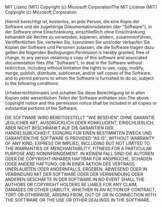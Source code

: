 <span data-ttu-id="9f1fe-101">MIT Lizenz (MIT) Copyright (c) Microsoft Corporation</span><span class="sxs-lookup"><span data-stu-id="9f1fe-101">The MIT License (MIT) Copyright (c) Microsoft Corporation</span></span>

<span data-ttu-id="9f1fe-102">Hiermit berechtigt ist, kostenlos, an jede Person, die eine Kopie der Software und die zugehörige Dokumentationsdateien (der "Software"), in der Software ohne Einschränkung, einschließlich ohne Einschränkung behandelt die Rechte zu verwenden, kopieren, ändern, zusammenführen, Veröffentlichen Sie, verteilen Sie, lizenzieren Sie und/oder verkaufen Sie Kopien der Software und Personen zulassen, die die Software tragen dazu gelten die folgenden Bedingungen:</span><span class="sxs-lookup"><span data-stu-id="9f1fe-102">Permission is hereby granted, free of charge, to any person obtaining a copy of this software and associated documentation files (the "Software"), to deal in the Software without restriction, including without limitation the rights to use, copy, modify, merge, publish, distribute, sublicense, and/or sell copies of the Software, and to permit persons to whom the Software is furnished to do so, subject to the following conditions:</span></span>

<span data-ttu-id="9f1fe-103">Urheberrechtshinweis und schalten Sie diese Berechtigung ist in allen Kopien oder wesentlichen Teilen der Software enthalten sein.</span><span class="sxs-lookup"><span data-stu-id="9f1fe-103">The above copyright notice and this permission notice shall be included in all copies or substantial portions of the Software.</span></span>

<span data-ttu-id="9f1fe-104">DIE SOFTWARE WIRD BEREITGESTELLT "WIE BESEHEN" OHNE GARANTIE JEGLICHER ART, AUSDRÜCKLICH ODER KONKLUDENT, EINSCHLIEßLICH, ABER NICHT BESCHRÄNKT AUF DIE GARANTIEN DER HANDELSÜBLICHKEIT, EIGNUNG FÜR EINEN BESTIMMTEN ZWECK UND GARANTIEN.</span><span class="sxs-lookup"><span data-stu-id="9f1fe-104">THE SOFTWARE IS PROVIDED "AS IS", WITHOUT WARRANTY OF ANY KIND, EXPRESS OR IMPLIED, INCLUDING BUT NOT LIMITED TO THE WARRANTIES OF MERCHANTABILITY, FITNESS FOR A PARTICULAR PURPOSE AND NONINFRINGEMENT.</span></span> <span data-ttu-id="9f1fe-105">IN KEINEM FALL SIND DIE AUTOREN ODER DIE COPYRIGHT-INHABER HAFTBAR FÜR ANSPRÜCHE, SCHÄDEN ODER ANDERE HAFTUNG, OB IN EINER AKTION DES VERTRAGS UNERLAUBTEN ODER ANDERNFALLS, ERGEBEN, ABWESEND ODER IN VERBINDUNG MIT DER SOFTWARE ODER DER VERWENDUNG ODER ANDEREN GESCHÄFTE IN DER SOFTWARE.</span><span class="sxs-lookup"><span data-stu-id="9f1fe-105">IN NO EVENT SHALL THE AUTHORS OR COPYRIGHT HOLDERS BE LIABLE FOR ANY CLAIM, DAMAGES OR OTHER LIABILITY, WHETHER IN AN ACTION OF CONTRACT, TORT OR OTHERWISE, ARISING FROM, OUT OF OR IN CONNECTION WITH THE SOFTWARE OR THE USE OR OTHER DEALINGS IN THE SOFTWARE.</span></span>